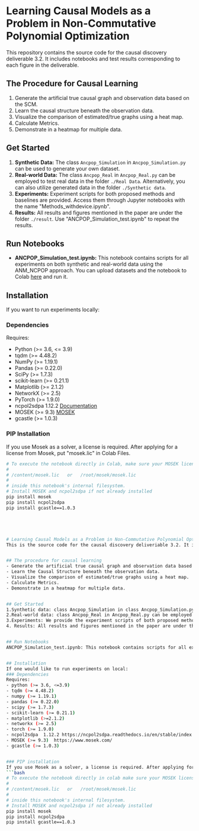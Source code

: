 # Learning Causal Models as a Problem in Non-Commutative Polynomial Optimization

This repository contains the source code for the causal discovery deliverable 3.2. It includes notebooks and test results corresponding to each figure in the deliverable.

## The Procedure for Causal Learning
1. Generate the artificial true causal graph and observation data based on the SCM.
2. Learn the causal structure beneath the observation data.
3. Visualize the comparison of estimated/true graphs using a heat map.
4. Calculate Metrics.
5. Demonstrate in a heatmap for multiple data.

## Get Started
1. **Synthetic Data:** The class `Ancpop_Simulation` in `Ancpop_Simulation.py` can be used to generate your own dataset.
2. **Real-world Data:** The class `Ancpop_Real` in `Ancpop_Real.py` can be employed to test real data in the folder `./Real Data`. Alternatively, you can also utilize generated data in the folder `./Synthetic data`.
3. **Experiments:** Experiment scripts for both proposed methods and baselines are provided. Access them through Jupyter notebooks with the name "Methods_withdevice.ipynb".
4. **Results:** All results and figures mentioned in the paper are under the folder `./result`. Use "ANCPOP_Simulation_test.ipynb" to repeat the results.

## Run Notebooks
- **ANCPOP_Simulation_test.ipynb:** This notebook contains scripts for all experiments on both synthetic and real-world data using the ANM_NCPOP approach. You can upload datasets and the notebook to Colab [here](https://colab.research.google.com/) and run it.

## Installation
If you want to run experiments locally:
### Dependencies
Requires:
- Python (>= 3.6, <= 3.9)
- tqdm (>= 4.48.2)
- NumPy (>= 1.19.1)
- Pandas (>= 0.22.0)
- SciPy (>= 1.7.3)
- scikit-learn (>= 0.21.1)
- Matplotlib (>= 2.1.2)
- NetworkX (>= 2.5)
- PyTorch (>= 1.9.0)
- ncpol2sdpa 1.12.2 [Documentation](https://ncpol2sdpa.readthedocs.io/en/stable/index.html)
- MOSEK (>= 9.3) [MOSEK](https://www.mosek.com/)
- gcastle (>= 1.0.3)

### PIP Installation
If you use Mosek as a solver, a license is required. After applying for a license from Mosek, put "mosek.lic" in Colab Files.
```bash
# To execute the notebook directly in Colab, make sure your MOSEK license file is in one of the locations
#
# /content/mosek.lic   or   /root/mosek/mosek.lic
#
# inside this notebook's internal filesystem.
# Install MOSEK and ncpol2sdpa if not already installed
pip install mosek 
pip install ncpol2sdpa
pip install gcastle==1.0.3





# Learning Causal Models as a Problem in Non-Commutative Polynomial Optimization
This is the source code for the causal discovery deliveriable 3.2. It includes the notebooks and test results for each figure in the deliveriable.


## The procedure for causal learning
- Generate the artificial true causal graph and observation data based on the SCM.
- Learn the Causal Structure beneath the observation data.
- Visualize the comparison of estimated/true graphs using a heat map.
- Calculate Metrics.
- Demonstrate in a heatmap for multiple data.


## Get Started
1.Synthetic data: class Ancpop_Simulation in class Ancpop_Simulation.py can be used to generate your own dataset
2.Real-world data: class Ancpop_Real in Ancpop_Real.py can be employed to test real data in the folder./Real Data. As an alternative choice, you can also utilize generated data in the folder ./Synthetic data.
3.Experiments: We provide the experiment scripts of both proposed methods and baselines. You can access them through jupyter notebooks with the name "Methods_withdevice.ipynb".
4. Results: All results and figures mentioned in the paper are under the folder ./result. You can utilize "ANCPOP_Simulation_test.ipynb" to repeat the results.


## Run Notebooks
ANCPOP_Simulation_test.ipynb: This notebook contains scripts for all experiments on both synthetic and real-world data using ANM_NCPOP approach. You can upload datasets and the notebook to Colab https://colab.research.google.com/ and run it. 


## Installation
If one would like to run experiments on local:
### Dependencies
Requires:
- python (>= 3.6, <=3.9)
- tqdm (>= 4.48.2)
- numpy (>= 1.19.1)
- pandas (>= 0.22.0)
- scipy (>= 1.7.3)
- scikit-learn (>= 0.21.1)
- matplotlib (>=2.1.2)
- networkx (>= 2.5)
- torch (>= 1.9.0)
- ncpol2sdpa  1.12.2 https://ncpol2sdpa.readthedocs.io/en/stable/index.html
- MOSEK (>= 9.3)  https://www.mosek.com/
- gcastle (>= 1.0.3)


### PIP installation
If you use Mosek as a solver, a license is required. After applying for a license from Mosek, you can put "mosek.lic" to colab Files.
```bash
# To execute the notebook directly in colab make sure your MOSEK license file is in one the locations
#
# /content/mosek.lic   or   /root/mosek/mosek.lic
#
# inside this notebook's internal filesystem.
# Install MOSEK and ncpol2sdpa if not already installed
pip install mosek 
pip install ncpol2sdpa
pip install gcastle==1.0.3
```
